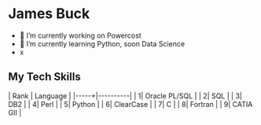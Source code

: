# James Buck
- 🔭 I’m currently working on Powercost
- 🌱 I’m currently learning Python, soon Data Science
- x

## My Tech Skills

| Rank | Language |
|-----+|----------|
|     1| Oracle PL/SQL |
|     2| SQL           |
|     3| DB2           |
|     4| Perl          |
|     5| Python        |
|     6| ClearCase     |
|     7| C             |
|     8| Fortran       |
|     9| CATIA GII     |
